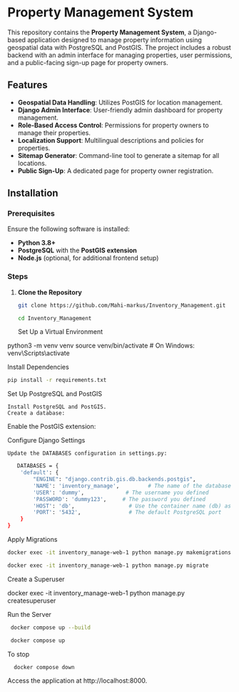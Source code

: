 # Property Management System

This repository contains the **Property Management System**, a Django-based application designed to manage property information using geospatial data with PostgreSQL and PostGIS. The project includes a robust backend with an admin interface for managing properties, user permissions, and a public-facing sign-up page for property owners.

## Features

- **Geospatial Data Handling**: Utilizes PostGIS for location management.
- **Django Admin Interface**: User-friendly admin dashboard for property management.
- **Role-Based Access Control**: Permissions for property owners to manage their properties.
- **Localization Support**: Multilingual descriptions and policies for properties.
- **Sitemap Generator**: Command-line tool to generate a sitemap for all locations.
- **Public Sign-Up**: A dedicated page for property owner registration.

## Installation

### Prerequisites

Ensure the following software is installed:

- **Python 3.8+**
- **PostgreSQL** with the **PostGIS extension**
- **Node.js** (optional, for additional frontend setup)

### Steps

1. **Clone the Repository**
   ```bash
   git clone https://github.com/Mahi-markus/Inventory_Management.git
   ```
   ```bash
   cd Inventory_Management
    ```
    Set Up a Virtual Environment

python3 -m venv venv
source venv/bin/activate   # On Windows: venv\Scripts\activate

Install Dependencies
```bash
pip install -r requirements.txt
```
Set Up PostgreSQL and PostGIS

    Install PostgreSQL and PostGIS.
    Create a database:



Enable the PostGIS extension:



Configure Django Settings

    Update the DATABASES configuration in settings.py:
```bash
   DATABASES = {
    'default': {
        "ENGINE": "django.contrib.gis.db.backends.postgis",
        'NAME': 'inventory_manage',         # The name of the database you created
        'USER': 'dummy',             # The username you defined
        'PASSWORD': 'dummy123',     # The password you defined
        'HOST': 'db',                 # Use the container name (db) as the hostname
        'PORT': '5432',               # The default PostgreSQL port
    }
}

```
Apply Migrations
```bash
docker exec -it inventory_manage-web-1 python manage.py makemigrations
```
```bash
docker exec -it inventory_manage-web-1 python manage.py migrate
```
Create a Superuser

docker exec -it inventory_manage-web-1 python manage.py createsuperuser

Run the Server
```bash
 docker compose up --build
 ```

  ```bash
   docker compose up
```
To stop 
```bash
  docker compose down

```
Access the application at  http://localhost:8000.